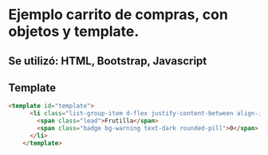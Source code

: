 # Ejemplo carrito de compras, con objetos y template.

## Se utilizó: HTML, Bootstrap, Javascript

## Template
```html
<template id="template">
      <li class="list-group-item d-flex justify-content-between align-items-center" id="lista">
        <span class="lead">Frutilla</span>
        <span class="badge bg-warning text-dark rounded-pill">0</span>
      </li>
    </template>
```